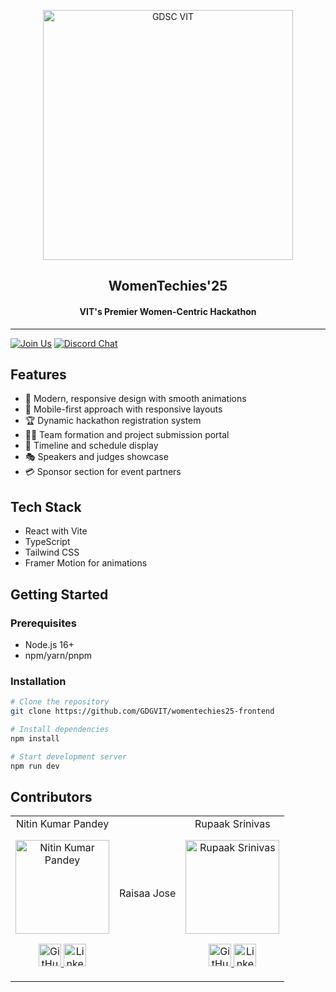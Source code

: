 <p align="center">
  <img width="400" src="https://user-images.githubusercontent.com/56252312/159312411-58410727-3933-4224-b43e-4e9b627838a3.png" alt="GDSC VIT"/>
  <h2 align="center">WomenTechies'25</h2>
  <h4 align="center">VIT's Premier Women-Centric Hackathon</h4>
</p>

---

[![Join Us](https://img.shields.io/badge/Join%20Us-Developer%20Student%20Clubs-red)](https://dsc.community.dev/vellore-institute-of-technology/)
[![Discord Chat](https://img.shields.io/discord/760928671698649098.svg)](https://discord.gg/498KVdSKWR)

## Features

- 🎨 Modern, responsive design with smooth animations
- 📱 Mobile-first approach with responsive layouts
- 🏆 Dynamic hackathon registration system
- 👩‍💻 Team formation and project submission portal
- 📢 Timeline and schedule display
- 🎭 Speakers and judges showcase
- 💳 Sponsor section for event partners

## Tech Stack

- React with Vite
- TypeScript
- Tailwind CSS
- Framer Motion for animations
 

## Getting Started

### Prerequisites

- Node.js 16+
- npm/yarn/pnpm

### Installation

```bash
# Clone the repository
git clone https://github.com/GDGVIT/womentechies25-frontend

# Install dependencies
npm install

# Start development server
npm run dev

```

## Contributors
<table align="center">
    <tr align="center">
        <td>
            Nitin Kumar Pandey
            <p align="center">
                <img src="https://temp-dep.vercel.app/_next/image?url=%2Fteam%2Ftechnical%2Fnitin.jpg&w=1920&q=75" width="150" height="150" alt="Nitin Kumar Pandey">
            </p>
            <p align="center">
                <a href="https://github.com/NitinTheGreat">
                    <img src="http://www.iconninja.com/files/241/825/211/round-collaboration-social-github-code-circle-network-icon.svg" width="36" height="36" alt="GitHub">
                </a>
                <a href="https://www.linkedin.com/in/nitinkrpandey">
                    <img src="http://www.iconninja.com/files/863/607/751/network-linkedin-social-connection-circular-circle-media-icon.svg" width="36" height="36" alt="LinkedIn">
                </a>
            </p>
        </td>
       <td>
            Raisaa Jose
            <p align="center">
<!--                 <img src="https://temp-dep.vercel.app/_next/image?url=%2Fteam%2Ftechnical%2Frupaak.jpeg&w=1920&q=75" width="150" height="150" alt="Rupaak Srinivas"> -->
            </p>
<!--             <p align="center">
                <a href="https://github.com/RupaakSrinivas">
                    <img src="http://www.iconninja.com/files/241/825/211/round-collaboration-social-github-code-circle-network-icon.svg" width="36" height="36" alt="GitHub">
                </a>
                <a href="https://www.linkedin.com/in/rupaaksrinivas/">
                    <img src="http://www.iconninja.com/files/863/607/751/network-linkedin-social-connection-circular-circle-media-icon.svg" width="36" height="36" alt="LinkedIn">
                </a>
            </p> -->
        </td>
         <td>
            Rupaak Srinivas
            <p align="center">
                <img src="https://temp-dep.vercel.app/_next/image?url=%2Fteam%2Ftechnical%2Frupaak.jpeg&w=1920&q=75" width="150" height="150" alt="Rupaak Srinivas">
            </p>
            <p align="center">
                <a href="https://github.com/RupaakSrinivas">
                    <img src="http://www.iconninja.com/files/241/825/211/round-collaboration-social-github-code-circle-network-icon.svg" width="36" height="36" alt="GitHub">
                </a>
                <a href="https://www.linkedin.com/in/rupaaksrinivas/">
                    <img src="http://www.iconninja.com/files/863/607/751/network-linkedin-social-connection-circular-circle-media-icon.svg" width="36" height="36" alt="LinkedIn">
                </a>
            </p>
        </td>

 </tr>
